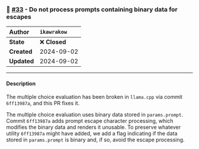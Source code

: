 ### 🔀 [#33](https://github.com/ikawrakow/ik_llama.cpp/pull/33) - Do not process prompts containing binary data for escapes

| **Author** | `ikawrakow` |
| :--- | :--- |
| **State** | ❌ **Closed** |
| **Created** | 2024-09-02 |
| **Updated** | 2024-09-02 |

---

#### Description

The multiple choice evaluation has been broken in `llama.cpp` via commit `6ff13987a`, and this PR fixes it.

The multiple choice evaluation uses binary data stored in `params.prompt`. Commit `6ff13987a` adds prompt escape character processing, which modifies the binary data and renders it unusable. To preserve whatever utility `6ff13987a` might have added, we add a flag indicating if the data stored in `params.prompt` is binary and, if so, avoid the escape processing.